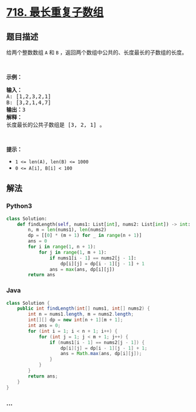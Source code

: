 # [718. 最长重复子数组](https://leetcode-cn.com/problems/maximum-length-of-repeated-subarray)



## 题目描述

<!-- 这里写题目描述 -->

<p>给两个整数数组&nbsp;<code>A</code>&nbsp;和&nbsp;<code>B</code>&nbsp;，返回两个数组中公共的、长度最长的子数组的长度。</p>

<p>&nbsp;</p>

<p><strong>示例：</strong></p>

<pre><strong>输入：</strong>
A: [1,2,3,2,1]
B: [3,2,1,4,7]
<strong>输出：</strong>3
<strong>解释：</strong>
长度最长的公共子数组是 [3, 2, 1] 。
</pre>

<p>&nbsp;</p>

<p><strong>提示：</strong></p>

<ul>
	<li><code>1 &lt;= len(A), len(B) &lt;= 1000</code></li>
	<li><code>0 &lt;= A[i], B[i] &lt; 100</code></li>
</ul>


## 解法

<!-- 这里可写通用的实现逻辑 -->

<!-- tabs:start -->

### **Python3**

<!-- 这里可写当前语言的特殊实现逻辑 -->

```python
class Solution:
    def findLength(self, nums1: List[int], nums2: List[int]) -> int:
        n, m = len(nums1), len(nums2)
        dp = [[0] * (m + 1) for _ in range(n + 1)]
        ans = 0
        for i in range(1, n + 1):
            for j in range(1, m + 1):
                if nums1[i - 1] == nums2[j - 1]:
                    dp[i][j] = dp[i - 1][j - 1] + 1 
                ans = max(ans, dp[i][j])
        return ans
```

### **Java**

<!-- 这里可写当前语言的特殊实现逻辑 -->

```java
class Solution {
    public int findLength(int[] nums1, int[] nums2) {
        int n = nums1.length, m = nums2.length;
        int[][] dp = new int[n + 1][m + 1];
        int ans = 0;
        for (int i = 1; i < n + 1; i++) {
            for (int j = 1; j < m + 1; j++) {
                if (nums1[i - 1] == nums2[j - 1]) {
                    dp[i][j] = dp[i - 1][j - 1] + 1;
                    ans = Math.max(ans, dp[i][j]);
                }
            }
        }
        return ans;
    }
}
```

### **...**

```

```

<!-- tabs:end -->
